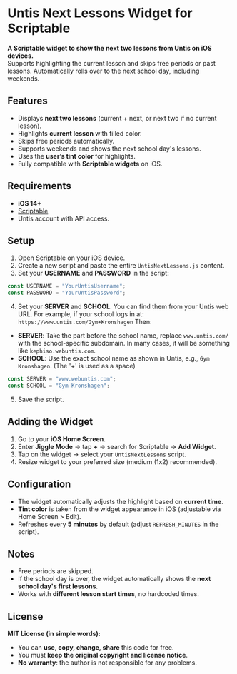 # Untis Next Lessons Widget for Scriptable

**A Scriptable widget to show the next two lessons from Untis on iOS devices.**  
Supports highlighting the current lesson and skips free periods or past lessons. Automatically rolls over to the next school day, including weekends.

## Features

- Displays **next two lessons** (current + next, or next two if no current lesson).  
- Highlights **current lesson** with filled color.  
- Skips free periods automatically.  
- Supports weekends and shows the next school day's lessons.  
- Uses the **user’s tint color** for highlights.  
- Fully compatible with **Scriptable widgets** on iOS.

## Requirements

- **iOS 14+**  
- [Scriptable](https://apps.apple.com/app/scriptable/id1405459188)  
- Untis account with API access.

## Setup

1. Open Scriptable on your iOS device.  
2. Create a new script and paste the entire `UntisNextLessons.js` content.  
3. Set your **USERNAME** and **PASSWORD** in the script:

```javascript
const USERNAME = "YourUntisUsername";
const PASSWORD = "YourUntisPassword";
```

4. Set your **SERVER** and **SCHOOL**. You can find them from your Untis web URL. For example, if your school logs in at:
```https://www.untis.com/Gym+Kronshagen```
Then:  
- **SERVER**: Take the part before the school name, replace `www.untis.com/` with the school-specific subdomain. In many cases, it will be something like `kephiso.webuntis.com`.  
- **SCHOOL**: Use the exact school name as shown in Untis, e.g., `Gym Kronshagen`. (The '+' is used as a space)


```javascript
const SERVER = "www.webuntis.com";
const SCHOOL = "Gym Kronshagen";
```
5. Save the script.  

## Adding the Widget

1. Go to your **iOS Home Screen**.  
2. Enter **Jiggle Mode** → tap **+** → search for Scriptable → **Add Widget**.  
3. Tap on the widget → select your `UntisNextLessons` script.  
4. Resize widget to your preferred size (medium (1x2) recommended).  

## Configuration

- The widget automatically adjusts the highlight based on **current time**.  
- **Tint color** is taken from the widget appearance in iOS (adjustable via Home Screen > Edit).  
- Refreshes every **5 minutes** by default (adjust `REFRESH_MINUTES` in the script).

## Notes

- Free periods are skipped.  
- If the school day is over, the widget automatically shows the **next school day's first lessons**.  
- Works with **different lesson start times**, no hardcoded times.  

## License

**MIT License (in simple words):**

- You can **use, copy, change, share** this code for free.  
- You must **keep the original copyright and license notice**.  
- **No warranty**: the author is not responsible for any problems.
